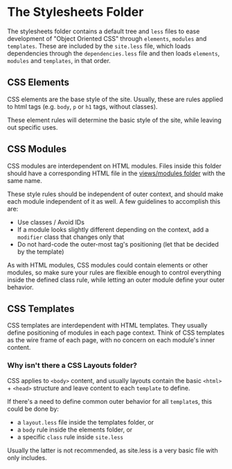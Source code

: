 # The Stylesheets Folder

The stylesheets folder contains a default tree and `less` files to ease development of
"Object Oriented CSS" through `elements`, `modules` and `templates`.
These are included by the `site.less` file, which loads dependencies through the `dependencies.less`
file and then loads `elements`, `modules` and `templates`, in that order.

## CSS Elements

CSS elements are the base style of the site.
Usually, these are rules applied to html tags (e.g. `body`, `p` or `h1` tags, without classes).

These element rules will determine the basic style of the site, while leaving out specific uses.

## CSS Modules

CSS modules are interdependent on HTML modules. Files inside this folder should have a corresponding
HTML file in the [views/modules folder](../views/modules) with the same name.

These style rules should be independent of outer context, and should make each module independent of it
as well. A few guidelines to accomplish this are:

* Use classes / Avoid IDs
* If a module looks slightly different depending on the context, add a `modifier` class that changes only that
* Do not hard-code the outer-most tag's positioning (let that be decided by the template)

As with HTML modules, CSS modules could contain elements or other modules, so make sure your rules are flexible
enough to control everything inside the defined class rule, while letting an outer module define your outer
behavior.

## CSS Templates

CSS templates are interdependent with HTML templates. They usually define positioning of modules in each page
context. Think of CSS templates as the wire frame of each page, with no concern on each module's inner content.

### Why isn't there a CSS Layouts folder?

CSS applies to `<body>` content, and usually layouts contain the basic `<html>` + `<head>` structure and leave content to each
`template` to define.

If there's a need to define common outer behavior for all `template`s, this could be done by:

* a `layout.less` file inside the templates folder, or
* a `body` rule inside the elements folder, or
* a specific `class` rule inside `site.less`

Usually the latter is not recommended, as site.less is a very basic file with only includes.




